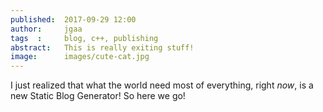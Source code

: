 ```yaml
---
published:  2017-09-29 12:00
author:     jgaa
tags  :     blog, c++, publishing
abstract:   This is really exiting stuff!
image:      images/cute-cat.jpg
---
```

I just realized that what the world need most of everything, right *now*, is a new Static Blog Generator! So here we go!

